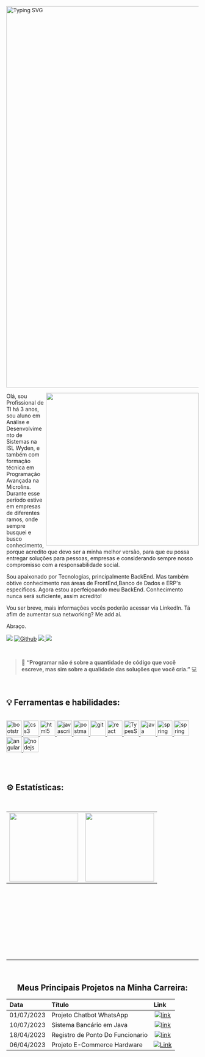 <div>

  <a href="https://git.io/typing-svg"><img src="https://readme-typing-svg.demolab.com?font=Shadows+Into+Light&pause=1000&color=3BF74E&width=435&lines=Bem+vindo+ao+meu+portif%C3%B3lio" alt="Typing SVG" style='width: 1000px;'/></a>

  <img src="https://media.giphy.com/media/VlqKzQ96z6nutbmsyx/giphy.gif" width="400px" align="right" />
</div>


Olá, sou Profissional de TI há 3 anos, sou aluno em Análise e Desenvolvimento de Sistemas na ISL Wyden,
e também com formação técnica em Programação Avançada na Microlins.
Durante esse período estive em empresas de diferentes ramos, onde sempre busquei e busco conhecimento,
porque acredito que devo ser a minha melhor versão, para que eu possa entregar soluções para pessoas,
empresas e considerando sempre nosso compromisso com a responsabilidade social.

Sou apaixonado por Tecnologias, principalmente BackEnd. Mas também obtive conhecimento nas áreas de
FrontEnd,Banco de Dados e ERP's específicos. Agora estou aperfeiçoando meu BackEnd.
Conhecimento nunca será suficiente, assim acredito! 

Vou ser breve, mais informações vocês poderão acessar via LinkedIn. Tá afim de aumentar sua networking? Me add aí.

Abraço.

<a href="https://www.linkedin.com/in/leonardo-2864471b7/" target="_blank"><img src="https://img.shields.io/badge/-LinkedIn-%230077B5?style=for-the-badge&logo=linkedin&logoColor=white"></a>
[![Github](https://img.shields.io/badge/Github-FFF?style=for-the-badge&logo=github&logoColor=0E76A8)](https://github.com/LeonardoRSantos/) <a href =  "mailto:leonardoworkbench@gmail.com"><img src="https://img.shields.io/badge/Gmail-D14836?style=for-the-badge&logo=gmail&logoColor=white" target="_blank"> </a><a href="https://wa.me/5598983554269" target="_blank"><img src="https://img.shields.io/badge/WhatsApp-25D366?style=for-the-badge&logo=whatsapp&logoColor=white"></a>


<br>

> 🚀 **“Programar não é sobre a quantidade de código que você escreve, mas sim sobre a qualidade das soluções que você cria.”** 💻

<br>

<h2 align="left">
  💡 Ferramentas e habilidades:
</h2>

<br>

<div>
  <a href="https://getbootstrap.com" target="_blank" rel="noreferrer">
    <img src="https://skillicons.dev/icons?i=bootstrap"
    alt="bootstrap" width="40" height="40" /> </a>   
  <a href="https://www.w3schools.com/css/" target="_blank" rel="noreferrer"> 
    <img src="https://skillicons.dev/icons?i=css" 
    alt="css3" width="40" height="40" /> </a> 
  <a href="https://www.w3.org/html/" target="_blank" rel="noreferrer"> <img
      src="https://skillicons.dev/icons?i=html"
      alt="html5" width="40" height="40" /> </a> 
  <a href="https://developer.mozilla.org/en-US/docs/Web/JavaScript" target="_blank" rel="noreferrer"> <img
      src="https://skillicons.dev/icons?i=js"
      alt="javascript" width="40" height="40" /> </a>     
  <a href="www.postman.com" target="_blank" rel="noreferrer"> 
    <img src="https://skillicons.dev/icons?i=postman"
    alt="postman" width="40" height="40" /> </a>
  <a href="https://git-scm.com" target="_blank" rel="noreferrer"> 
    <img src="https://skillicons.dev/icons?i=git"
    alt="git" width="40" height="40" /> </a>   
  <a href="https://reactjs.org/" target="_blank" rel="noreferrer"> 
    <img src="https://skillicons.dev/icons?i=react"
    alt="react" width="40" height="40" /> </a>     
  <a href="https://www.typescriptlang.org" target="_blank" rel="noreferrer"> 
    <img src="https://skillicons.dev/icons?i=ts"
    alt="TypesScript" width="40" height="40" /> </a>
  <a href="https://www.java.com" target="_blank" rel="noreferrer"> 
    <img src="https://skillicons.dev/icons?i=java"
    alt="java" width="40" height="40" /> </a>
  <a href="https://spring.io/" target="_blank" rel="noreferrer"> 
    <img src="https://skillicons.dev/icons?i=spring"
    alt="spring" width="40" height="40" /> </a>
  <a href="https://www.postgresql.org/" target="_blank" rel="noreferrer"> 
    <img src="https://skillicons.dev/icons?i=postgres"
    alt="spring" width="40" height="40" /> </a>
  <a href="https://angular.io/" target="_blank" rel="noreferrer"> 
    <img src="https://skillicons.dev/icons?i=angular"
    alt="angular" width="40" height="40" /> </a>
  <a href="https://nodejs.org/en" target="_blank" rel="noreferrer"> 
    <img src="https://skillicons.dev/icons?i=nodejs"
    alt="nodejs" width="40" height="40" /> </a>

</hr>

<br><br>

<h2>⚙️ Estatísticas:</h2>

<br>

<table>
   <tr>
      <td>
          <img height="180em"  src="https://github-readme-stats.vercel.app/api?username=LeonardoRSantos&show_icons=true&hide=contribs,prs&cache_seconds=86400&theme=blue-green"/>     
      </td>
    <td>
      <img height="180em"  align="right" src="https://github-readme-stats.vercel.app/api/top-langs/?username=LeonardoRSantos&layout=compact&langs_count=7&theme=blue-green"/>  
    </td>
 </tr>
</table>


<br><br><br><br><br><br><br><br><br><br>

<hr/>

<br>

<h2 align="center"> Meus Principais Projetos na Minha Carreira: </h2>

<div align="center">
<table>
  <thead>
    <tr align="left">
      <th>Data</th>
      <th>Título</th>
      <th>Link</th>
    </tr>
  </thead>
  <tbody align="left">
    <tr>
      <td>01/07/2023</td>
      <td>Projeto Chatbot WhatsApp</td>
      <td align="center">
        <a href="https://www.linkedin.com/feed/update/urn:li:activity:7102086409447968768/">
           <img align="center" alt="link" src="https://img.shields.io/badge/Link-30A3DC?style=for-the-badge">
        </a>
      </td>
    </tr>
    <tr>
      <td>10/07/2023</td>
      <td>Sistema Bancário em Java</td>
      <td align="center">
        <a href="https://www.linkedin.com/posts/leonardo-2864471b7_bank-appbank-java-activity-7101728452977831937-LMHI?utm_source=share&utm_medium=member_desktop">
           <img align="center" alt="link" src="https://img.shields.io/badge/Link-E94D5F?style=for-the-badge">
        </a>
      </td>
    </tr>
    <tr>
      <td>18/04/2023</td>
      <td>Registro de Ponto Do Funcionario</td>
      <td align="center">
        <a href="https://github.com/LeonardoRSantos/PontoFuncionarioJSF">
           <img align="center" alt="link" src="https://img.shields.io/badge/Link-30A3DC?style=for-the-badge">
        </a>
      </td>    
    </tr>
    <tr>
      <td>06/04/2023</td>
      <td>Projeto E-Commerce Hardware</td>
      <td align="center">
        <a href="https://github.com/LeonardoRSantos/E-commerceHardwareAngular">
           <img align="center" alt="Link" src="https://img.shields.io/badge/Link-E94D5F?style=for-the-badge">
        </a>
      </td>    
    </tr>
  </tbody>
  <tfoot></tfoot>
</table>
</div>


